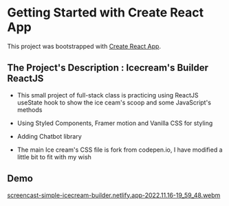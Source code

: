 # Getting Started with Create React App

This project was bootstrapped with [Create React App](https://github.com/facebook/create-react-app).

## The Project's Description : Icecream's Builder ReactJS

- This small project of full-stack class is practicing using ReactJS useState hook to show the ice ceam's scoop and some JavaScript's methods

- Using Styled Components, Framer motion and Vanilla CSS for styling

- Adding Chatbot library 

- The main Ice cream's CSS file is fork from codepen.io, I have modified a little bit to fit with my wish

## Demo
[screencast-simple-icecream-builder.netlify.app-2022.11.16-19_59_48.webm](https://user-images.githubusercontent.com/44481142/202258681-bd08287a-4dbe-40a7-a0a1-6104d5f3a9ef.webm)
